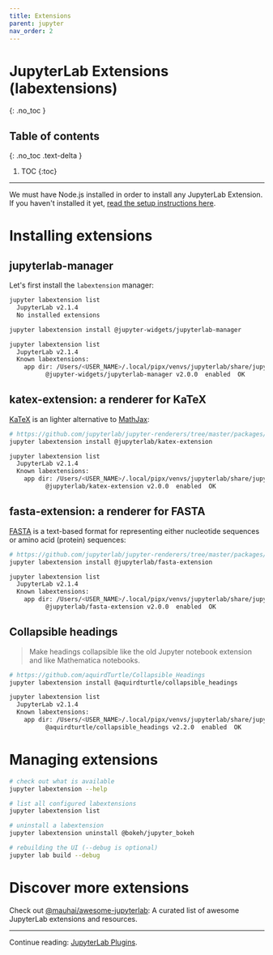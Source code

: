 ```yaml
---
title: Extensions
parent: jupyter
nav_order: 2
---
```


# JupyterLab Extensions (labextensions)
{: .no_toc }

## Table of contents
{: .no_toc .text-delta }

1. TOC
{:toc}

<hr />

<div class="warning-box">We must have Node.js installed in order to install any JupyterLab Extension. If you haven't installed it yet, <a href="https://lucasrla.github.io/macos-setup/node-js/nvm.html">read the setup instructions here</a>.</div>

# Installing extensions

## jupyterlab-manager

Let's first install the `labextension` manager:

```sh
jupyter labextension list
  JupyterLab v2.1.4
  No installed extensions

jupyter labextension install @jupyter-widgets/jupyterlab-manager

jupyter labextension list
  JupyterLab v2.1.4
  Known labextensions:
    app dir: /Users/<USER_NAME>/.local/pipx/venvs/jupyterlab/share/jupyter/lab
          @jupyter-widgets/jupyterlab-manager v2.0.0  enabled  OK
```

## katex-extension: a renderer for KaTeX

[KaTeX](https://katex.org) is an lighter alternative to [MathJax](https://www.mathjax.org):

```sh
# https://github.com/jupyterlab/jupyter-renderers/tree/master/packages/katex-extension
jupyter labextension install @jupyterlab/katex-extension

jupyter labextension list
  JupyterLab v2.1.4
  Known labextensions:
    app dir: /Users/<USER_NAME>/.local/pipx/venvs/jupyterlab/share/jupyter/lab
          @jupyterlab/katex-extension v2.0.0  enabled  OK
```

## fasta-extension: a renderer for FASTA

[FASTA](https://en.wikipedia.org/wiki/FASTA_format) is a text-based format for representing either nucleotide sequences or amino acid (protein) sequences:

```sh
# https://github.com/jupyterlab/jupyter-renderers/tree/master/packages/fasta-extension
jupyter labextension install @jupyterlab/fasta-extension

jupyter labextension list
  JupyterLab v2.1.4
  Known labextensions:
    app dir: /Users/<USER_NAME>/.local/pipx/venvs/jupyterlab/share/jupyter/lab
          @jupyterlab/fasta-extension v2.0.0  enabled  OK
```

## Collapsible headings

> Make headings collapsible like the old Jupyter notebook extension and like Mathematica notebooks.

```sh
# https://github.com/aquirdTurtle/Collapsible_Headings
jupyter labextension install @aquirdturtle/collapsible_headings

jupyter labextension list
  JupyterLab v2.1.4
  Known labextensions:
    app dir: /Users/<USER_NAME>/.local/pipx/venvs/jupyterlab/share/jupyter/lab
          @aquirdturtle/collapsible_headings v2.2.0  enabled  OK
```

# Managing extensions

```sh
# check out what is available
jupyter labextension --help

# list all configured labextensions
jupyter labextension list

# uninstall a labextension
jupyter labextension uninstall @bokeh/jupyter_bokeh

# rebuilding the UI (--debug is optional)
jupyter lab build --debug
```


# Discover more extensions

Check out [@mauhai/awesome-jupyterlab](https://github.com/mauhai/awesome-jupyterlab): A curated list of awesome JupyterLab extensions and resources.

<hr />

Continue reading: [JupyterLab Plugins](plugins.html).